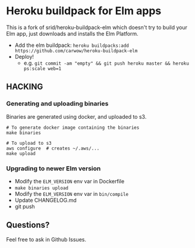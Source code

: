 # Heroku buildpack for Elm apps

This is a fork of srid/heroku-buildpack-elm which doesn't try to build your Elm app, just downloads
and installs the Elm Platform.

- Add the elm buildpack: `heroku buildpacks:add https://github.com/carwow/heroku-buildpack-elm`
- Deploy!
  - e.g. `git commit -am "empty" && git push heroku master && heroku ps:scale web=1`

## HACKING

### Generating and uploading binaries

Binaries are generated using docker, and uploaded to s3.

```
# To generate docker image containing the binaries
make binaries

# To upload to s3
aws configure  # creates ~/.aws/...
make upload
```

### Upgrading to newer Elm version

* Modify the `ELM_VERSION` env var in Dockerfile
* `make binaries upload`
* Modify the `ELM_VERSION` env var in `bin/compile`
* Update CHANGELOG.md
* git push

## Questions?

Feel free to ask in Github Issues.
